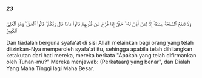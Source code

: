 ##### 23

<span class="ayah">وَلَا تَنفَعُ ٱلشَّفَٰعَةُ عِندَهُۥٓ إِلَّا لِمَنْ أَذِنَ لَهُۥ ۚ حَتَّىٰٓ إِذَا فُزِّعَ عَن قُلُوبِهِمْ قَالُوا۟ مَاذَا قَالَ رَبُّكُمْ ۖ قَالُوا۟ ٱلْحَقَّ ۖ وَهُوَ ٱلْعَلِىُّ ٱلْكَبِيرُ</span>

<span class="ayah_translation">Dan tiadalah berguna syafa'at di sisi Allah melainkan bagi orang yang telah diizinkan-Nya memperoleh syafa'at itu, sehingga apabila telah dihilangkan ketakutan dari hati mereka, mereka berkata "Apakah yang telah difirmankan oleh Tuhan-mu?" Mereka menjawab: (Perkataan) yang benar", dan Dialah Yang Maha Tinggi lagi Maha Besar.</span>
